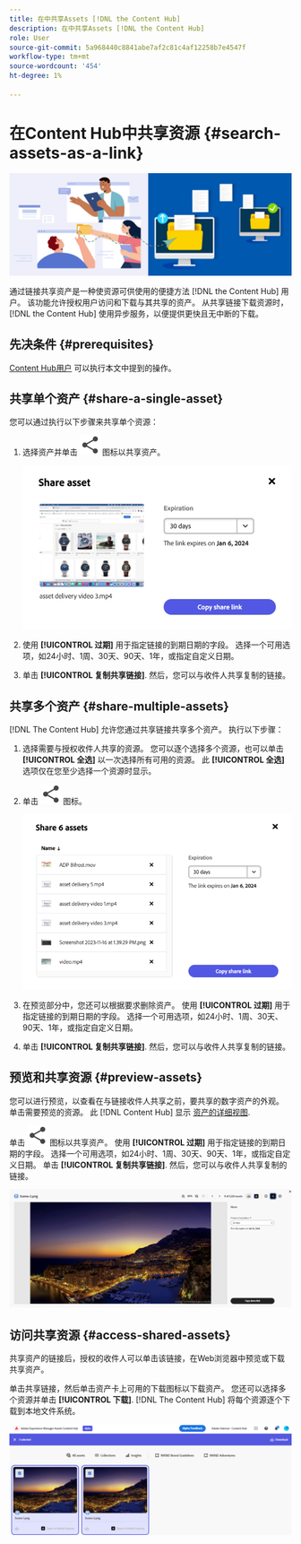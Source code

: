 ```yaml
---
title: 在中共享Assets [!DNL the Content Hub]
description: 在中共享Assets [!DNL the Content Hub]
role: User
source-git-commit: 5a968440c8841abe7af2c81c4af12258b7e4547f
workflow-type: tm+mt
source-wordcount: '454'
ht-degree: 1%

---
```



# 在Content Hub中共享资源 {#search-assets-as-a-link}

![共享资产横幅图像](assets/share-assets-banner.png)

通过链接共享资产是一种使资源可供使用的便捷方法 [!DNL the Content Hub] 用户。 该功能允许授权用户访问和下载与其共享的资产。 从共享链接下载资源时， [!DNL the Content Hub] 使用异步服务，以便提供更快且无中断的下载。

## 先决条件 {#prerequisites}

[Content Hub用户](deploy-content-hub.md#onboard-content-hub-users) 可以执行本文中提到的操作。

## 共享单个资产 {#share-a-single-asset}

您可以通过执行以下步骤来共享单个资源：

1. 选择资产并单击 ![共享图标](assets/share.svg) 图标以共享资产。

   ![共享单个资产](assets/sharing-single-asset.png)

1. 使用 **[!UICONTROL 过期]** 用于指定链接的到期日期的字段。 选择一个可用选项，如24小时、1周、30天、90天、1年，或指定自定义日期。

1. 单击 **[!UICONTROL 复制共享链接]**. 然后，您可以与收件人共享复制的链接。

## 共享多个资产 {#share-multiple-assets}

[!DNL The Content Hub] 允许您通过共享链接共享多个资产。 执行以下步骤：

1. 选择需要与授权收件人共享的资源。 您可以逐个选择多个资源，也可以单击 **[!UICONTROL 全选]** 以一次选择所有可用的资源。 此 **[!UICONTROL 全选]** 选项仅在您至少选择一个资源时显示。

1. 单击 ![共享图标](assets/share.svg) 图标。

   ![共享多个资产](assets/sharing-multiple-assets.png)

1. 在预览部分中，您还可以根据要求删除资产。 使用 **[!UICONTROL 过期]** 用于指定链接的到期日期的字段。 选择一个可用选项，如24小时、1周、30天、90天、1年，或指定自定义日期。

1. 单击 **[!UICONTROL 复制共享链接]**. 然后，您可以与收件人共享复制的链接。

## 预览和共享资源 {#preview-assets}

您可以进行预览，以查看在与链接收件人共享之前，要共享的数字资产的外观。 单击需要预览的资源。 此 [!DNL Content Hub] 显示 [资产的详细视图](asset-properties-content-hub.md).

单击 ![共享图标](assets/share.svg) 图标以共享资产。 使用 **[!UICONTROL 过期]** 用于指定链接的到期日期的字段。 选择一个可用选项，如24小时、1周、30天、90天、1年，或指定自定义日期。 单击 **[!UICONTROL 复制共享链接]**. 然后，您可以与收件人共享复制的链接。

![在Content Hub中预览资源](assets/preview-assets-content-hub.png)

## 访问共享资源 {#access-shared-assets}

共享资产的链接后，授权的收件人可以单击该链接，在Web浏览器中预览或下载共享资产。

单击共享链接，然后单击资产卡上可用的下载图标以下载资产。  您还可以选择多个资源并单击 **[!UICONTROL 下载]**. <!--You can either download original assets or Original+Renditions of an asset.--> [!DNL The Content Hub] 将每个资源逐个下载到本地文件系统。

![访问共享链接](assets/content-hub-access-shared-links.png)




